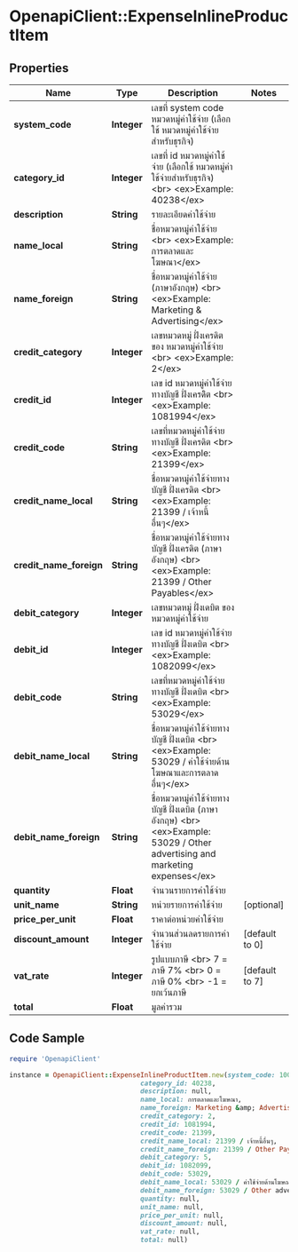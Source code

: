 # OpenapiClient::ExpenseInlineProductItem

## Properties

Name | Type | Description | Notes
------------ | ------------- | ------------- | -------------
**system_code** | **Integer** | เลขที่ system code หมวดหมู่ค่าใช้จ่าย (เลือกใช้ หมวดหมู่ค่าใช้จ่ายสำหรับธุรกิจ) | 
**category_id** | **Integer** | เลขที่ id หมวดหมู่ค่าใช้จ่าย (เลือกใช้ หมวดหมู่ค่าใช้จ่ายสำหรับธุรกิจ) &lt;br&gt; &lt;ex&gt;Example: 40238&lt;/ex&gt; | 
**description** | **String** | รายละเอียดค่าใช้จ่าย | 
**name_local** | **String** | ชื่อหมวดหมู่ค่าใช้จ่าย &lt;br&gt; &lt;ex&gt;Example: การตลาดและโฆษณา&lt;/ex&gt; | 
**name_foreign** | **String** | ชื่อหมวดหมู่ค่าใช้จ่าย (ภาษาอังกฤษ) &lt;br&gt; &lt;ex&gt;Example: Marketing &amp; Advertising&lt;/ex&gt; | 
**credit_category** | **Integer** | เลขหมวดหมู่ ฝั่งเครดิต ของ หมวดหมู่ค่าใช้จ่าย &lt;br&gt; &lt;ex&gt;Example: 2&lt;/ex&gt; | 
**credit_id** | **Integer** | เลข id หมวดหมู่ค่าใช้จ่ายทางบัญชี ฝั่งเครดิิต &lt;br&gt; &lt;ex&gt;Example: 1081994&lt;/ex&gt; | 
**credit_code** | **String** | เลขที่หมวดหมู่ค่าใช้จ่ายทางบัญชี ฝั่งเครดิต &lt;br&gt; &lt;ex&gt;Example: 21399&lt;/ex&gt; | 
**credit_name_local** | **String** | ชื่อหมวดหมู่ค่าใช้จ่ายทางบัญชี ฝั่งเครดิต &lt;br&gt; &lt;ex&gt;Example: 21399 / เจ้าหนี้อื่นๆ&lt;/ex&gt; | 
**credit_name_foreign** | **String** | ชื่อหมวดหมู่ค่าใช้จ่ายทางบัญชี ฝั่งเครดิต (ภาษาอังกฤษ) &lt;br&gt; &lt;ex&gt;Example: 21399 / Other Payables&lt;/ex&gt; | 
**debit_category** | **Integer** | เลขหมวดหมู่ ฝั่งเดบิต ของ หมวดหมู่ค่าใช้จ่าย | 
**debit_id** | **Integer** | เลข id หมวดหมู่ค่าใช้จ่ายทางบัญชี ฝั่งเดบิต &lt;br&gt; &lt;ex&gt;Example: 1082099&lt;/ex&gt; | 
**debit_code** | **String** | เลขที่หมวดหมู่ค่าใช้จ่ายทางบัญชี ฝั่งเดบิต &lt;br&gt; &lt;ex&gt;Example: 53029&lt;/ex&gt; | 
**debit_name_local** | **String** | ชื่อหมวดหมู่ค่าใช้จ่ายทางบัญชี ฝั่งเดบิต &lt;br&gt; &lt;ex&gt;Example: 53029 / ค่าใช้จ่ายด้านโฆษณาและการตลาดอื่นๆ&lt;/ex&gt; | 
**debit_name_foreign** | **String** | ชื่อหมวดหมู่ค่าใช้จ่ายทางบัญชี ฝั่งเดบิต (ภาษาอังกฤษ) &lt;br&gt; &lt;ex&gt;Example: 53029 / Other advertising and marketing expenses&lt;/ex&gt; | 
**quantity** | **Float** | จำนวนรายการค่าใช้จ่าย | 
**unit_name** | **String** | หน่วยรายการค่าใช้จ่าย | [optional] 
**price_per_unit** | **Float** | ราคาต่อหน่วยค่าใช้จ่าย | 
**discount_amount** | **Integer** | จำนวนส่วนลดรายการค่าใช้จ่าย | [default to 0]
**vat_rate** | **Integer** | รูปแบบภาษี &lt;br&gt; 7 &#x3D; ภาษี 7% &lt;br&gt; 0 &#x3D; ภาษี 0% &lt;br&gt; -1 &#x3D; ยกเว้นภาษี | [default to 7]
**total** | **Float** | มูลค่ารวม | 

## Code Sample

```ruby
require 'OpenapiClient'

instance = OpenapiClient::ExpenseInlineProductItem.new(system_code: 1001,
                                 category_id: 40238,
                                 description: null,
                                 name_local: การตลาดและโฆษณา,
                                 name_foreign: Marketing &amp; Advertising,
                                 credit_category: 2,
                                 credit_id: 1081994,
                                 credit_code: 21399,
                                 credit_name_local: 21399 / เจ้าหนี้อื่นๆ,
                                 credit_name_foreign: 21399 / Other Payables,
                                 debit_category: 5,
                                 debit_id: 1082099,
                                 debit_code: 53029,
                                 debit_name_local: 53029 / ค่าใช้จ่ายด้านโฆษณาและการตลาดอื่นๆ,
                                 debit_name_foreign: 53029 / Other advertising and marketing expenses,
                                 quantity: null,
                                 unit_name: null,
                                 price_per_unit: null,
                                 discount_amount: null,
                                 vat_rate: null,
                                 total: null)
```


